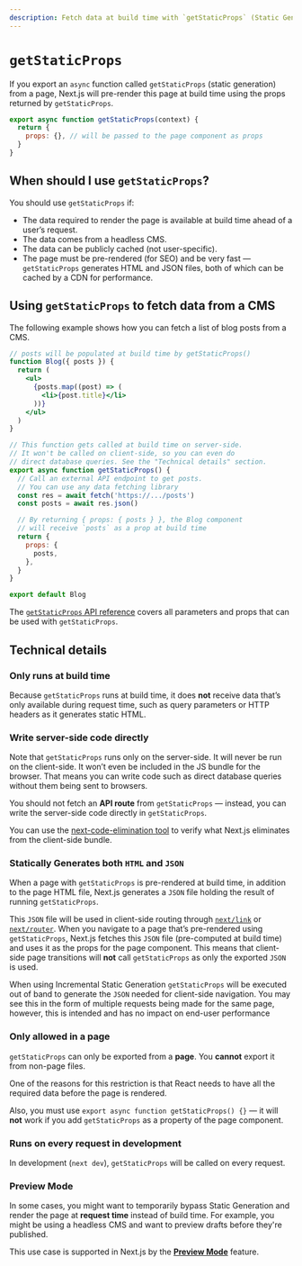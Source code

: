 ```yaml
---
description: Fetch data at build time with `getStaticProps` (Static Generation) API reference.
---
```


# `getStaticProps`

If you export an `async` function called `getStaticProps` (static generation) from a page, Next.js will pre-render this page at build time using the props returned by `getStaticProps`.

```jsx
export async function getStaticProps(context) {
  return {
    props: {}, // will be passed to the page component as props
  }
}
```

## When should I use `getStaticProps`?

You should use `getStaticProps` if:

- The data required to render the page is available at build time ahead of a user’s request.
- The data comes from a headless CMS.
- The data can be publicly cached (not user-specific).
- The page must be pre-rendered (for SEO) and be very fast — `getStaticProps` generates HTML and JSON files, both of which can be cached by a CDN for performance.

## Using `getStaticProps` to fetch data from a CMS

The following example shows how you can fetch a list of blog posts from a CMS.

```jsx
// posts will be populated at build time by getStaticProps()
function Blog({ posts }) {
  return (
    <ul>
      {posts.map((post) => (
        <li>{post.title}</li>
      ))}
    </ul>
  )
}

// This function gets called at build time on server-side.
// It won't be called on client-side, so you can even do
// direct database queries. See the "Technical details" section.
export async function getStaticProps() {
  // Call an external API endpoint to get posts.
  // You can use any data fetching library
  const res = await fetch('https://.../posts')
  const posts = await res.json()

  // By returning { props: { posts } }, the Blog component
  // will receive `posts` as a prop at build time
  return {
    props: {
      posts,
    },
  }
}

export default Blog
```

The [`getStaticProps` API reference](/docs/api-reference/getStaticProps.md) covers all parameters and props that can be used with `getStaticProps`.

## Technical details

### Only runs at build time

Because `getStaticProps` runs at build time, it does **not** receive data that’s only available during request time, such as query parameters or HTTP headers as it generates static HTML.

### Write server-side code directly

Note that `getStaticProps` runs only on the server-side. It will never be run on the client-side. It won’t even be included in the JS bundle for the browser. That means you can write code such as direct database queries without them being sent to browsers.

You should not fetch an **API route** from `getStaticProps` — instead, you can write the server-side code directly in `getStaticProps`.

You can use the [next-code-elimination tool](https://next-code-elimination.vercel.app/) to verify what Next.js eliminates from the client-side bundle.

### Statically Generates both `HTML` and `JSON`

When a page with `getStaticProps` is pre-rendered at build time, in addition to the page HTML file, Next.js generates a `JSON` file holding the result of running `getStaticProps`.

This `JSON` file will be used in client-side routing through [`next/link`](/docs/api-reference/next/link.md) or [`next/router`](/docs/api-reference/next/router.md). When you navigate to a page that’s pre-rendered using `getStaticProps`, Next.js fetches this `JSON` file (pre-computed at build time) and uses it as the props for the page component. This means that client-side page transitions will **not** call `getStaticProps` as only the exported `JSON` is used.

When using Incremental Static Generation `getStaticProps` will be executed out of band to generate the `JSON` needed for client-side navigation. You may see this in the form of multiple requests being made for the same page, however, this is intended and has no impact on end-user performance

### Only allowed in a page

`getStaticProps` can only be exported from a **page**. You **cannot** export it from non-page files.

One of the reasons for this restriction is that React needs to have all the required data before the page is rendered.

Also, you must use `export async function getStaticProps() {}` — it will **not** work if you add `getStaticProps` as a property of the page component.

### Runs on every request in development

In development (`next dev`), `getStaticProps` will be called on every request.

### Preview Mode

In some cases, you might want to temporarily bypass Static Generation and render the page at **request time** instead of build time. For example, you might be using a headless CMS and want to preview drafts before they're published.

This use case is supported in Next.js by the [**Preview Mode**](/docs/advanced-features/preview-mode.md) feature.
